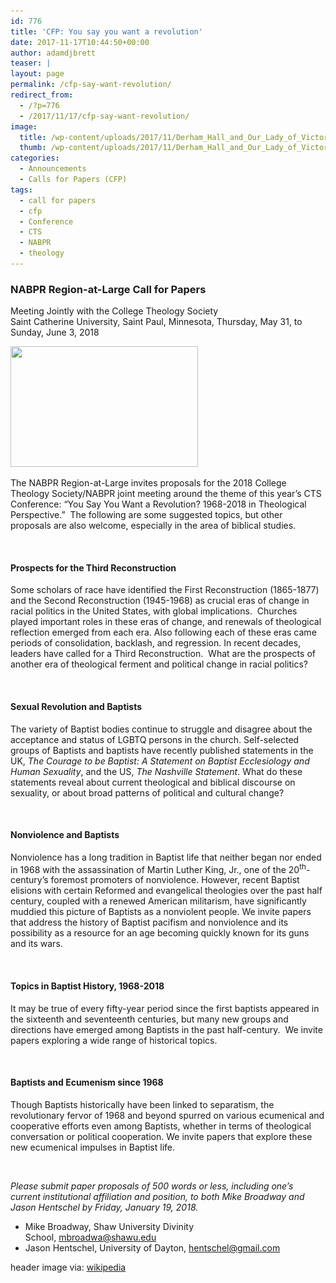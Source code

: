 ```yaml
---
id: 776
title: 'CFP: You say you want a revolution'
date: 2017-11-17T10:44:50+00:00
author: adamdjbrett
teaser: |
layout: page
permalink: /cfp-say-want-revolution/
redirect_from:
  - /?p=776
  - /2017/11/17/cfp-say-want-revolution/
image:
  title: /wp-content/uploads/2017/11/Derham_Hall_and_Our_Lady_of_Victory_Chapel-1568x1008.jpg
  thumb: /wp-content/uploads/2017/11/Derham_Hall_and_Our_Lady_of_Victory_Chapel-1568x1008-150x150.jpg
categories:
  - Announcements
  - Calls for Papers (CFP)
tags:
  - call for papers
  - cfp
  - Conference
  - CTS
  - NABPR
  - theology
---
```

### NABPR Region-at-Large Call for Papers  
Meeting Jointly with the College Theology Society  
Saint Catherine University, Saint Paul, Minnesota, Thursday, May 31, to Sunday, June 3, 2018

[<img class="aligncenter size-medium wp-image-777" src="/wp-content/uploads/2017/11/Derham_Hall_and_Our_Lady_of_Victory_Chapel-300x193.jpg" alt="" width="300" height="193" srcset="/wp-content/uploads/2017/11/Derham_Hall_and_Our_Lady_of_Victory_Chapel-300x193.jpg 300w, /wp-content/uploads/2017/11/Derham_Hall_and_Our_Lady_of_Victory_Chapel-768x494.jpg 768w, /wp-content/uploads/2017/11/Derham_Hall_and_Our_Lady_of_Victory_Chapel-1024x659.jpg 1024w, /wp-content/uploads/2017/11/Derham_Hall_and_Our_Lady_of_Victory_Chapel-1568x1008.jpg 1568w" sizes="(max-width: 300px) 100vw, 300px" />](/wp-content/uploads/2017/11/Derham_Hall_and_Our_Lady_of_Victory_Chapel.jpg)

The NABPR Region-at-Large invites proposals for the 2018 College Theology Society/NABPR joint meeting around the theme of this year’s CTS Conference: “You Say You Want a Revolution? 1968-2018 in Theological Perspective.”  The following are some suggested topics, but other proposals are also welcome, especially in the area of biblical studies.

&nbsp;

#### Prospects for the Third Reconstruction

Some scholars of race have identified the First Reconstruction (1865-1877) and the Second Reconstruction (1945-1968) as crucial eras of change in racial politics in the United States, with global implications.  Churches played important roles in these eras of change, and renewals of theological reflection emerged from each era. Also following each of these eras came periods of consolidation, backlash, and regression. In recent decades, leaders have called for a Third Reconstruction.  What are the prospects of another era of theological ferment and political change in racial politics?

&nbsp;

#### Sexual Revolution and Baptists

The variety of Baptist bodies continue to struggle and disagree about the acceptance and status of LGBTQ persons in the church. Self-selected groups of Baptists and baptists have recently published statements in the UK, _The Courage to be Baptist: A Statement on Baptist Ecclesiology and Human Sexuality_, and the US, _The Nashville Statement_. What do these statements reveal about current theological and biblical discourse on sexuality, or about broad patterns of political and cultural change?

&nbsp;

#### Nonviolence and Baptists

Nonviolence has a long tradition in Baptist life that neither began nor ended in 1968 with the assassination of Martin Luther King, Jr., one of the 20<sup>th</sup>-century’s foremost promoters of nonviolence. However, recent Baptist elisions with certain Reformed and evangelical theologies over the past half century, coupled with a renewed American militarism, have significantly muddied this picture of Baptists as a nonviolent people. We invite papers that address the history of Baptist pacifism and nonviolence and its possibility as a resource for an age becoming quickly known for its guns and its wars.

&nbsp;

#### Topics in Baptist History, 1968-2018

It may be true of every fifty-year period since the first baptists appeared in the sixteenth and seventeenth centuries, but many new groups and directions have emerged among Baptists in the past half-century.  We invite papers exploring a wide range of historical topics.

&nbsp;

#### Baptists and Ecumenism since 1968

Though Baptists historically have been linked to separatism, the revolutionary fervor of 1968 and beyond spurred on various ecumenical and cooperative efforts even among Baptists, whether in terms of theological conversation or political cooperation. We invite papers that explore these new ecumenical impulses in Baptist life.

&nbsp;

_Please submit paper proposals of 500 words or less, including one’s current institutional affiliation and position, to both Mike Broadway and Jason Hentschel by Friday, January 19, 2018._

  * Mike Broadway, Shaw University Divinity School, <mbroadwa@shawu.edu>
  * Jason Hentschel, University of Dayton, [hentschel@gmail.com](mailto:jason.hentschel@gmail.com)

header image via: [wikipedia](https://commons.wikimedia.org/wiki/File:Derham_Hall_and_Our_Lady_of_Victory_Chapel.jpg)

